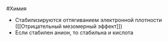 #Химия 
- Стабилизируются оттягиванием электронной плотности ([[Отрицательный мезомерный эффект]])
- Если стабилен анион, то стабильна и кислота 